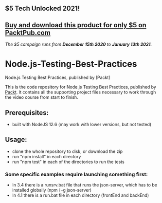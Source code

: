 ## $5 Tech Unlocked 2021!
[Buy and download this product for only $5 on PacktPub.com](https://www.packtpub.com/)
-----
*The $5 campaign         runs from __December 15th 2020__ to __January 13th 2021.__*

# Node.js-Testing-Best-Practices
Node.js Testing Best Practices, published by [Packt]

This is the code repository for Node.js Testing Best Practices, published by [Packt](https://www.packtpub.com/?utm_source=github). It contains all the supporting project files necessary to work through the video course from start to finish.

## Prerequisites:
* built with NodeJS 12.6 (may work with lower versions, but not tested)  


## Usage:
* clone the whole repository to disk, or download the zip
* run "npm install" in each directory
* run "npm test" in each of the directories to run the tests

### Some specific examples require launching something first:
* In 3.4 there is a runsrv.bat file that runs the json-server, which has to be installed globally (npm i -g json-server)
* In 4.1 there is a run.bat file in each directory (frontEnd and backEnd)
